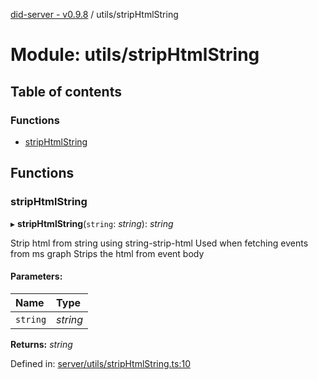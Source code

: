 [did-server - v0.9.8](../README.md) / utils/stripHtmlString

# Module: utils/stripHtmlString

## Table of contents

### Functions

- [stripHtmlString](utils_striphtmlstring.md#striphtmlstring)

## Functions

### stripHtmlString

▸ **stripHtmlString**(`string`: *string*): *string*

Strip html from string using string-strip-html
Used when fetching events from ms graph
Strips the html from event body

#### Parameters:

Name | Type |
:------ | :------ |
`string` | *string* |

**Returns:** *string*

Defined in: [server/utils/stripHtmlString.ts:10](https://github.com/Puzzlepart/did/blob/dev/server/utils/stripHtmlString.ts#L10)
